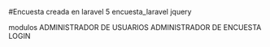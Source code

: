 
#Encuesta creada en laravel 5
encuesta_laravel
jquery 

modulos
ADMINISTRADOR DE USUARIOS
ADMINISTRADOR DE ENCUESTA
LOGIN
